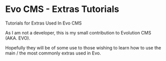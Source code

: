 # Evo CMS - Extras Tutorials
Tutorials for Extras Used In Evo CMS

As I am not a developer, this is my small contribution to Evolution CMS (AKA. EVO).

Hopefully they will be of some use to those wishing to learn how to use the main / the most commonly extras used in Evo.
